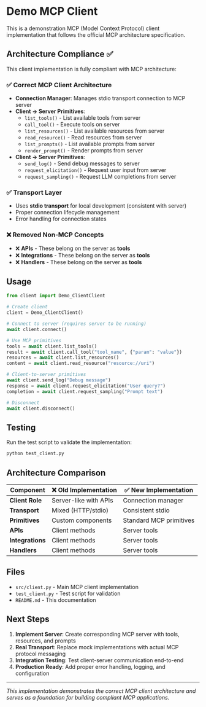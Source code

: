 # Demo MCP Client

This is a demonstration MCP (Model Context Protocol) client implementation that follows the official MCP architecture specification.

## Architecture Compliance ✅

This client implementation is fully compliant with MCP architecture:

### ✅ **Correct MCP Client Architecture**
- **Connection Manager**: Manages stdio transport connection to MCP server
- **Client → Server Primitives**:
  - `list_tools()` - List available tools from server
  - `call_tool()` - Execute tools on server
  - `list_resources()` - List available resources from server
  - `read_resource()` - Read resources from server
  - `list_prompts()` - List available prompts from server
  - `render_prompt()` - Render prompts from server
- **Client → Server Primitives**:
  - `send_log()` - Send debug messages to server
  - `request_elicitation()` - Request user input from server
  - `request_sampling()` - Request LLM completions from server

### ✅ **Transport Layer**
- Uses **stdio transport** for local development (consistent with server)
- Proper connection lifecycle management
- Error handling for connection states

### ❌ **Removed Non-MCP Concepts**
- ❌ **APIs** - These belong on the server as **tools**
- ❌ **Integrations** - These belong on the server as **tools**
- ❌ **Handlers** - These belong on the server as **tools**

## Usage

```python
from client import Demo_ClientClient

# Create client
client = Demo_ClientClient()

# Connect to server (requires server to be running)
await client.connect()

# Use MCP primitives
tools = await client.list_tools()
result = await client.call_tool("tool_name", {"param": "value"})
resources = await client.list_resources()
content = await client.read_resource("resource://uri")

# Client-to-server primitives
await client.send_log("Debug message")
response = await client.request_elicitation("User query?")
completion = await client.request_sampling("Prompt text")

# Disconnect
await client.disconnect()
```

## Testing

Run the test script to validate the implementation:

```bash
python test_client.py
```

## Architecture Comparison

| Component | ❌ Old Implementation | ✅ New Implementation |
|-----------|----------------------|----------------------|
| **Client Role** | Server-like with APIs | Connection manager |
| **Transport** | Mixed (HTTP/stdio) | Consistent stdio |
| **Primitives** | Custom components | Standard MCP primitives |
| **APIs** | Client methods | Server tools |
| **Integrations** | Client methods | Server tools |
| **Handlers** | Client methods | Server tools |

## Files

- `src/client.py` - Main MCP client implementation
- `test_client.py` - Test script for validation
- `README.md` - This documentation

## Next Steps

1. **Implement Server**: Create corresponding MCP server with tools, resources, and prompts
2. **Real Transport**: Replace mock implementations with actual MCP protocol messaging
3. **Integration Testing**: Test client-server communication end-to-end
4. **Production Ready**: Add proper error handling, logging, and configuration

---

*This implementation demonstrates the correct MCP client architecture and serves as a foundation for building compliant MCP applications.*
